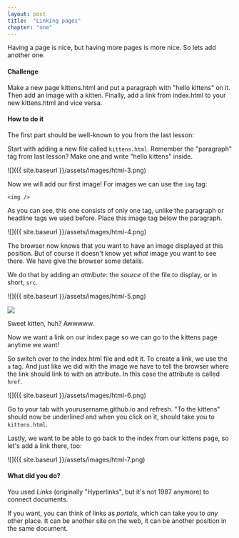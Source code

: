 ```yaml
---
layout: post
title:  "Linking pages"
chapter: "one"
---
```


Having a page is nice, but having more pages is more nice. So lets add another one.

#### Challenge
Make a new page kittens.html and put a paragraph with "hello kittens" on it. Then add an image with a kitten. Finally, add a link from index.html to your new kittens.html and vice versa.

#### How to do it

The first part should be well-known to you from the last lesson:

Start with adding a new file called `kittens.html`.
Remember the "paragraph" tag from last lesson? Make one and write "hello kittens" inside.

![]({{ site.baseurl }}/assets/images/html-3.png)

Now we will add our first image! For images we can use the `img` tag:

`<img />`

As you can see, this one consists of only one tag, unlike the paragraph or headline tags we used before. 
Place this image tag below the paragraph.

![]({{ site.baseurl }}/assets/images/html-4.png)

The browser now knows that you want to have an image displayed at this position. But of course it doesn't know yet *what* image you want to see there. We have give the browser some details.

We do that by adding an *attribute*: the *source* of the file to display, or in short, `src`.

![]({{ site.baseurl }}/assets/images/html-5.png)

![](http://placekitten.com/g/500/300)

Sweet kitten, huh? Awwwww.

Now we want a link on our index page so we can go to the kittens page anytime we want!

So switch over to the index.html file and edit it. To create a link, we use the `a` tag. And just like we did with the image we have to tell the browser where the link should link to with an attribute. In this case the attribute is called `href`.

![]({{ site.baseurl }}/assets/images/html-6.png)

Go to your tab with yourusername.github.io and refresh. "To the kittens" should now be underlined and when you click on it, should take you to `kittens.html`.

Lastly, we want to be able to go back to the index from our kittens page, so let's add a link there, too:

![]({{ site.baseurl }}/assets/images/html-7.png)

#### What did you do?

You used *Links* (originally "Hyperlinks", but it's not 1987 anymore) to connect documents.

If you want, you can think of links as *portals*, which can take you to *any* other place. It can be another site on the web, it can be another position in the same document.